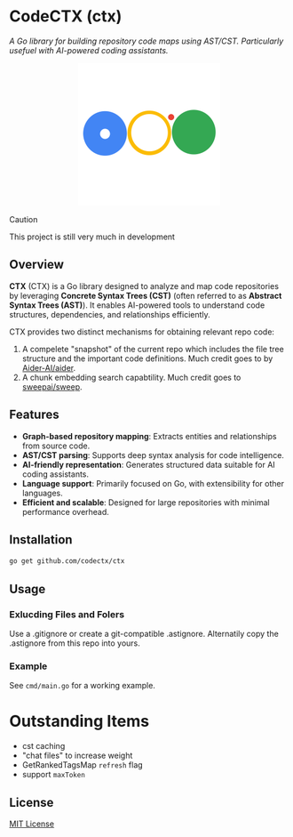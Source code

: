 # CodeCTX (ctx)

_A Go library for building repository code maps using AST/CST. Particularly usefuel with AI-powered coding assistants._

<p align="center">
  <img height="256" src="./ctx.svg">
</p>

> [!CAUTION]
> This project is still very much in development

## Overview

**CTX** (CTX) is a Go library designed to analyze and map code repositories by leveraging **Concrete Syntax Trees (CST)** (often referred to as **Abstract Syntax Trees (AST)**). It enables AI-powered tools to understand code structures, dependencies, and relationships efficiently.

CTX provides two distinct mechanisms for obtaining relevant repo code:

1. A compelete "snapshot" of the current repo which includes the file tree structure and the important code definitions. Much credit goes to by [Aider-AI/aider](https://github.com/Aider-AI/aider).
2. A chunk embedding search capabtility. Much credit goes to [sweepai/sweep](https://github.com/sweepai/sweep).

## Features

- **Graph-based repository mapping**: Extracts entities and relationships from source code.
- **AST/CST parsing**: Supports deep syntax analysis for code intelligence.
- **AI-friendly representation**: Generates structured data suitable for AI coding assistants.
- **Language support**: Primarily focused on Go, with extensibility for other languages.
- **Efficient and scalable**: Designed for large repositories with minimal performance overhead.

## Installation

```sh
go get github.com/codectx/ctx
```

## Usage

### Exlucding Files and Folers

Use a .gitignore or create a git-compatible .astignore. Alternatily copy the .astignore from this repo into yours.

### Example

See `cmd/main.go` for a working example.

# Outstanding Items

- cst caching
- "chat files" to increase weight
- GetRankedTagsMap `refresh` flag
- support `maxToken`

## License

[MIT License](LICENSE.md)

